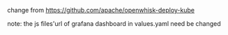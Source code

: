 change  from   https://github.com/apache/openwhisk-deploy-kube

note: the js files'url of grafana dashboard  in values.yaml need  be  changed

